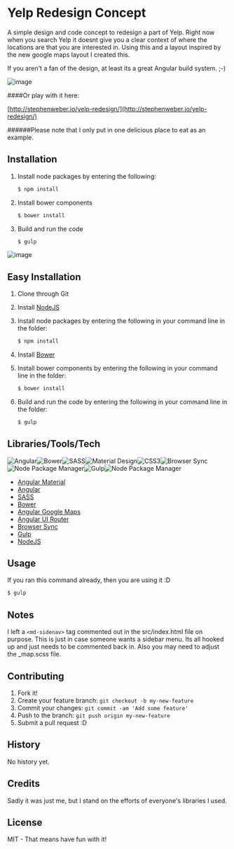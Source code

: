 # Yelp Redesign Concept

A simple design and code concept to redesign a part of Yelp. Right now when you search Yelp it doesnt give you a clear context of where the locations are that you are interested in. Using this and a layout inspired by the new google maps layout I created this.

If you aren't a fan of the design, at least its a great Angular build system. ;-)

![image](http://stephenweber.io/yelp-redesign/preview.gif)

####Or play with it here:

[http://stephenweber.io/yelp-redesign/](http://stephenweber.io/yelp-redesign/)

######Please note that I only put in one delicious place to eat as an example.

## Installation

1. Install node packages by entering the following:
	```bash
   	$ npm install
   	```
   
2. Install bower components
	```bash
	$ bower install
	```
   
3. Build and run the code
	```bash
	$ gulp
	```
![image](http://stephenweber.io/yelp-redesign/docs/gulp.gif)

## Easy Installation

1. Clone through Git

2. Install [NodeJS](https://nodejs.org/download/)

3. Install node packages by entering the following in your command line in the folder:
   ```bash
   $ npm install
   ```
   
4. Install [Bower](http://bower.io/#install-bower)
   
5. Install bower components by entering the following in your command line in the folder:
	```bash
	$ bower install
	```

3. Build and run the code by entering the following in your command line in the folder: 
	```bash
	$ gulp
	```

## Libraries/Tools/Tech
![Angular](http://stephenweber.io/yelp-redesign/docs/angular.png)![Bower](http://stephenweber.io/yelp-redesign/docs/bower.png)![SASS](http://stephenweber.io/yelp-redesign/docs/sass.png)![Material Design](http://stephenweber.io/yelp-redesign/docs/material_design.png)![CSS3](http://stephenweber.io/yelp-redesign/docs/css3.png)![Browser Sync](http://stephenweber.io/yelp-redesign/docs/browser_sync.png)![Node Package Manager](http://stephenweber.io/yelp-redesign/docs/npm.png)![Gulp](http://stephenweber.io/yelp-redesign/docs/gulp.png)![Node Package Manager](http://stephenweber.io/yelp-redesign/docs/npm.png)

* [Angular Material](https://material.angularjs.org)
* [Angular](https://angularjs.org)
* [SASS](http://sass-lang.com)
* [Bower](http://bower.io)
* [Angular Google Maps](http://angular-ui.github.io/angular-google-maps)
* [Angular UI Router](http://angular-ui.github.io/ui-router/site)
* [Browser Sync](http://www.browsersync.io)
* [Gulp](http://gulpjs.com)
* [NodeJS](https://nodejs.org)


## Usage

If you ran this command already, then you are using it :D

```bash
$ gulp
```

## Notes

I left a `<md-sidenav>` tag commented out in the src/index.html file on purpose. This is just in case someone wants a sidebar menu. Its all hooked up and just needs to be commented back in. Also you may need to adjust the _map.scss file.

## Contributing

1. Fork it!
2. Create your feature branch: `git checkout -b my-new-feature`
3. Commit your changes: `git commit -am 'Add some feature'`
4. Push to the branch: `git push origin my-new-feature`
5. Submit a pull request :D

## History

No history yet.

## Credits

Sadly it was just me, but I stand on the efforts of everyone's libraries I used.

## License

MIT - That means have fun with it!